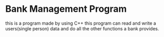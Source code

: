 # Bank Management Program
this is a program made by using C++ this program can read and write a users(single person) data and do all the other functions a bank provides.
